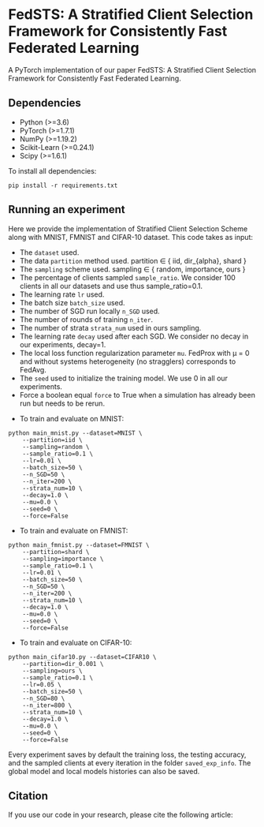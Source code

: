 # FedSTS: A Stratified Client Selection Framework for Consistently Fast Federated Learning

A PyTorch implementation of our paper FedSTS: A Stratified Client Selection Framework for Consistently Fast Federated Learning.

## Dependencies
+ Python (>=3.6)
+ PyTorch (>=1.7.1)
+ NumPy (>=1.19.2)
+ Scikit-Learn (>=0.24.1)
+ Scipy (>=1.6.1)

To install all dependencies:
```
pip install -r requirements.txt
```

## Running an experiment

Here we provide the implementation of Stratified Client Selection Scheme along with MNIST, FMNIST and CIFAR-10 dataset. This code takes as input:

- The `dataset` used.
- The data `partition` method used. partition ∈ { iid, dir_{alpha}, shard }
- The `sampling` scheme used. sampling ∈ { random, importance, ours }
- The percentage of clients sampled `sample_ratio`. We consider 100 clients in all our datasets and use thus sample_ratio=0.1.
- The learning rate `lr` used.
- The batch size `batch_size` used.
- The number of SGD run locally `n_SGD` used.
- The number of rounds of training `n_iter`.
- The number of strata `strata_num` used in ours sampling.
- The learning rate `decay` used after each SGD. We consider no decay in our experiments, decay=1.
- The local loss function regularization parameter `mu`. FedProx with µ = 0 and without systems heterogeneity (no stragglers) corresponds to FedAvg.
- The `seed` used to initialize the training model. We use 0 in all our experiments.
- Force a boolean equal `force` to True when a simulation has already been run but needs to be rerun.


+ To train and evaluate on MNIST:
```
python main_mnist.py --dataset=MNIST \
    --partition=iid \
    --sampling=random \
    --sample_ratio=0.1 \
    --lr=0.01 \
    --batch_size=50 \
    --n_SGD=50 \
    --n_iter=200 \
    --strata_num=10 \
    --decay=1.0 \
    --mu=0.0 \
    --seed=0 \
    --force=False
```

+ To train and evaluate on FMNIST:
```
python main_fmnist.py --dataset=FMNIST \
    --partition=shard \
    --sampling=importance \
    --sample_ratio=0.1 \
    --lr=0.01 \
    --batch_size=50 \
    --n_SGD=50 \
    --n_iter=200 \
    --strata_num=10 \
    --decay=1.0 \
    --mu=0.0 \
    --seed=0 \
    --force=False
```

+ To train and evaluate on CIFAR-10:
```
python main_cifar10.py --dataset=CIFAR10 \
    --partition=dir_0.001 \
    --sampling=ours \
    --sample_ratio=0.1 \
    --lr=0.05 \
    --batch_size=50 \
    --n_SGD=80 \
    --n_iter=800 \
    --strata_num=10 \
    --decay=1.0 \
    --mu=0.0 \
    --seed=0 \
    --force=False
```


Every experiment saves by default the training loss, the testing accuracy, and the sampled clients at every iteration in the folder `saved_exp_info`. The global model and local models histories can also be saved.

## Citation
If you use our code in your research, please cite the following article:
```

```

